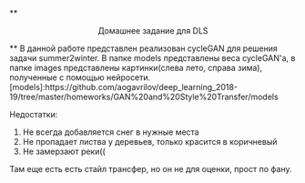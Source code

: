 **<p align="center">
  Домашнее задание для DLS
</p>**
В данной работе представлен реализован cycleGAN для решения задачи summer2winter.  
В папке models представлены веса cycleGAN'a, в папке images представлены картинки(слева лето, справа зима), полученные с помощью нейросети.  
[models]:https://github.com/aogavrilov/deep_learning_2018-19/tree/master/homeworks/GAN%20and%20Style%20Transfer/models

Недостатки:
  1) Не всегда добавляется снег в нужные места
  2) Не пропадает листва у деревьев, только красится в коричневый
  3) Не замерзают реки((
  
  
Там еще есть есть стайл трансфер, но он не для оценки, прост по фану.
